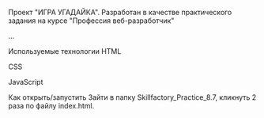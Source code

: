 Проект "ИГРА УГАДАЙКА".
Разработан в качестве практического задания на курсе "Профессия веб-разработчик"

…

Используемые технологии
HTML

CSS

JavaScript

Как открыть/запустить
Зайти в папку Skillfactory_Practice_8.7, кликнуть 2 раза по файлу index.html.
